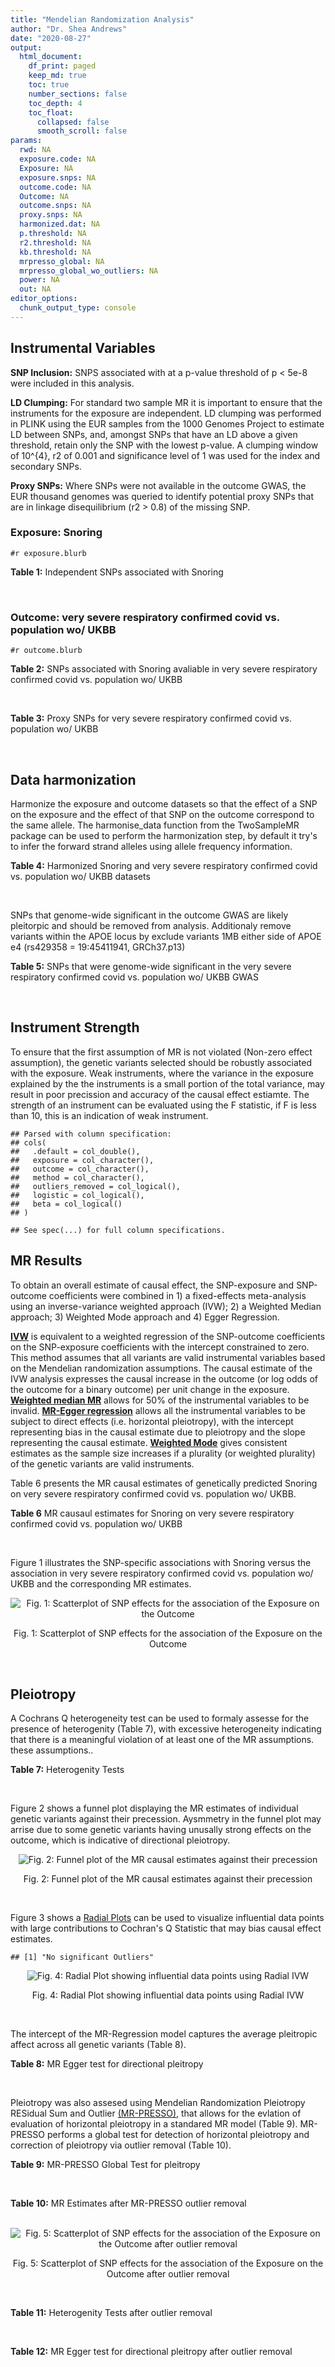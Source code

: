 ```yaml
---
title: "Mendelian Randomization Analysis"
author: "Dr. Shea Andrews"
date: "2020-08-27"
output:
  html_document:
    df_print: paged
    keep_md: true
    toc: true
    number_sections: false
    toc_depth: 4
    toc_float:
      collapsed: false
      smooth_scroll: false
params:
  rwd: NA
  exposure.code: NA
  Exposure: NA
  exposure.snps: NA
  outcome.code: NA
  Outcome: NA
  outcome.snps: NA
  proxy.snps: NA
  harmonized.dat: NA
  p.threshold: NA
  r2.threshold: NA
  kb.threshold: NA
  mrpresso_global: NA
  mrpresso_global_wo_outliers: NA
  power: NA
  out: NA
editor_options:
  chunk_output_type: console
---
```







## Instrumental Variables
**SNP Inclusion:** SNPS associated with at a p-value threshold of p < 5e-8 were included in this analysis.
<br>

**LD Clumping:** For standard two sample MR it is important to ensure that the instruments for the exposure are independent. LD clumping was performed in PLINK using the EUR samples from the 1000 Genomes Project to estimate LD between SNPs, and, amongst SNPs that have an LD above a given threshold, retain only the SNP with the lowest p-value. A clumping window of 10^{4}, r2 of 0.001 and significance level of 1 was used for the index and secondary SNPs.
<br>

**Proxy SNPs:** Where SNPs were not available in the outcome GWAS, the EUR thousand genomes was queried to identify potential proxy SNPs that are in linkage disequilibrium (r2 > 0.8) of the missing SNP.
<br>

### Exposure: Snoring
`#r exposure.blurb`
<br>

**Table 1:** Independent SNPs associated with Snoring
<div data-pagedtable="false">
  <script data-pagedtable-source type="application/json">
{"columns":[{"label":["SNP"],"name":[1],"type":["chr"],"align":["left"]},{"label":["CHROM"],"name":[2],"type":["dbl"],"align":["right"]},{"label":["POS"],"name":[3],"type":["dbl"],"align":["right"]},{"label":["REF"],"name":[4],"type":["chr"],"align":["left"]},{"label":["ALT"],"name":[5],"type":["chr"],"align":["left"]},{"label":["AF"],"name":[6],"type":["dbl"],"align":["right"]},{"label":["BETA"],"name":[7],"type":["dbl"],"align":["right"]},{"label":["SE"],"name":[8],"type":["dbl"],"align":["right"]},{"label":["Z"],"name":[9],"type":["dbl"],"align":["right"]},{"label":["P"],"name":[10],"type":["dbl"],"align":["right"]},{"label":["N"],"name":[11],"type":["dbl"],"align":["right"]},{"label":["TRAIT"],"name":[12],"type":["chr"],"align":["left"]}],"data":[{"1":"rs75144690","2":"1","3":"39698433","4":"T","5":"G","6":"0.688406","7":"-0.00631455","8":"0.00112857","9":"-5.59518","10":"1.8e-08","11":"408317","12":"Snoring"},{"1":"rs1416685","2":"1","3":"51243374","4":"G","5":"C","6":"0.407832","7":"0.00621289","8":"0.00106412","9":"5.83852","10":"5.3e-09","11":"408317","12":"Snoring"},{"1":"rs12119849","2":"1","3":"96878072","4":"G","5":"A","6":"0.087458","7":"0.01225620","8":"0.00186046","9":"6.58773","10":"4.1e-11","11":"408317","12":"Snoring"},{"1":"rs2115855","2":"2","3":"103875811","4":"T","5":"G","6":"0.269891","7":"0.00642997","8":"0.00118582","9":"5.42238","10":"3.6e-08","11":"408317","12":"Snoring"},{"1":"rs61597598","2":"2","3":"156996626","4":"G","5":"A","6":"0.135665","7":"0.01189470","8":"0.00152920","9":"7.77838","10":"5.1e-15","11":"408317","12":"Snoring"},{"1":"rs1374895","2":"3","3":"77615539","4":"C","5":"T","6":"0.545455","7":"-0.00647737","8":"0.00105131","9":"-6.16124","10":"4.5e-10","11":"408317","12":"Snoring"},{"1":"rs1609721","2":"3","3":"94009049","4":"T","5":"C","6":"0.399495","7":"-0.00606085","8":"0.00106787","9":"-5.67564","10":"8.0e-09","11":"408317","12":"Snoring"},{"1":"rs34811474","2":"4","3":"25408838","4":"G","5":"A","6":"0.232211","7":"-0.00799627","8":"0.00123692","9":"-6.46466","10":"1.3e-10","11":"408317","12":"Snoring"},{"1":"rs2307111","2":"5","3":"75003678","4":"T","5":"C","6":"0.393270","7":"-0.00766743","8":"0.00106982","9":"-7.16703","10":"4.8e-13","11":"408317","12":"Snoring"},{"1":"rs13156484","2":"5","3":"122653399","4":"G","5":"A","6":"0.471755","7":"-0.00579606","8":"0.00105642","9":"-5.48651","10":"2.7e-08","11":"408317","12":"Snoring"},{"1":"rs4976269","2":"5","3":"134452597","4":"G","5":"A","6":"0.328799","7":"-0.00684392","8":"0.00111414","9":"-6.14278","10":"8.6e-10","11":"408317","12":"Snoring"},{"1":"rs947612","2":"6","3":"73738661","4":"G","5":"A","6":"0.752976","7":"-0.00672890","8":"0.00121018","9":"-5.56025","10":"1.5e-08","11":"408317","12":"Snoring"},{"1":"rs2207944","2":"6","3":"84307328","4":"T","5":"C","6":"0.454561","7":"0.00594528","8":"0.00106471","9":"5.58394","10":"2.0e-08","11":"408317","12":"Snoring"},{"1":"rs17060460","2":"6","3":"100827834","4":"A","5":"G","6":"0.226648","7":"0.00709136","8":"0.00124704","9":"5.68655","10":"1.4e-08","11":"408317","12":"Snoring"},{"1":"rs17151229","2":"7","3":"127382155","4":"G","5":"C","6":"0.341229","7":"0.00653990","8":"0.00110239","9":"5.93247","10":"1.9e-09","11":"408317","12":"Snoring"},{"1":"rs13251292","2":"8","3":"71474355","4":"A","5":"G","6":"0.411138","7":"0.00737472","8":"0.00106717","9":"6.91054","10":"4.3e-12","11":"408317","12":"Snoring"},{"1":"rs7829639","2":"8","3":"78215352","4":"A","5":"G","6":"0.710398","7":"0.00741278","8":"0.00115501","9":"6.41794","10":"1.4e-10","11":"408317","12":"Snoring"},{"1":"rs4744369","2":"9","3":"97475396","4":"T","5":"A","6":"0.587017","7":"0.00582525","8":"0.00106803","9":"5.45420","10":"4.0e-08","11":"408317","12":"Snoring"},{"1":"rs725861","2":"10","3":"9063776","4":"A","5":"G","6":"0.188021","7":"0.00908198","8":"0.00133779","9":"6.78879","10":"1.0e-11","11":"408317","12":"Snoring"},{"1":"rs2049045","2":"11","3":"27694241","4":"G","5":"C","6":"0.186316","7":"-0.00834105","8":"0.00134145","9":"-6.21794","10":"8.8e-10","11":"408317","12":"Snoring"},{"1":"rs11018488","2":"11","3":"88861590","4":"A","5":"T","6":"0.373309","7":"-0.00678037","8":"0.00109873","9":"-6.17110","10":"5.3e-10","11":"408317","12":"Snoring"},{"1":"rs10878269","2":"12","3":"65791463","4":"C","5":"T","6":"0.364260","7":"0.00885643","8":"0.00108623","9":"8.15337","10":"2.3e-16","11":"408317","12":"Snoring"},{"1":"rs12429765","2":"13","3":"40745860","4":"A","5":"G","6":"0.491991","7":"-0.00679952","8":"0.00105080","9":"-6.47080","10":"6.2e-11","11":"408317","12":"Snoring"},{"1":"rs592333","2":"13","3":"51340315","4":"A","5":"G","6":"0.443919","7":"0.00905794","8":"0.00105120","9":"8.61676","10":"1.0e-17","11":"408317","12":"Snoring"},{"1":"rs9583546","2":"13","3":"111566412","4":"G","5":"C","6":"0.632219","7":"0.00586789","8":"0.00108049","9":"5.43077","10":"4.0e-08","11":"408317","12":"Snoring"},{"1":"rs2664299","2":"14","3":"99742187","4":"T","5":"C","6":"0.420780","7":"-0.00750294","8":"0.00106064","9":"-7.07397","10":"1.1e-12","11":"408317","12":"Snoring"},{"1":"rs1108431","2":"16","3":"31054607","4":"C","5":"T","6":"0.373169","7":"0.00659375","8":"0.00107941","9":"6.10866","10":"1.2e-09","11":"408317","12":"Snoring"},{"1":"rs57292959","2":"16","3":"53799279","4":"G","5":"T","6":"0.420989","7":"0.00694978","8":"0.00105927","9":"6.56091","10":"5.1e-11","11":"408317","12":"Snoring"},{"1":"rs8069947","2":"17","3":"1985843","4":"C","5":"T","6":"0.445942","7":"-0.00660598","8":"0.00105133","9":"-6.28345","10":"2.8e-10","11":"408317","12":"Snoring"},{"1":"rs1641511","2":"17","3":"7559677","4":"G","5":"A","6":"0.759472","7":"-0.00714582","8":"0.00123353","9":"-5.79298","10":"5.0e-09","11":"408317","12":"Snoring"},{"1":"rs57222984","2":"17","3":"43758898","4":"A","5":"G","6":"0.243725","7":"0.00843452","8":"0.00122014","9":"6.91275","10":"5.4e-12","11":"408317","12":"Snoring"},{"1":"rs17680229","2":"17","3":"46129762","4":"G","5":"A","6":"0.154745","7":"-0.00907807","8":"0.00145122","9":"-6.25547","10":"4.3e-10","11":"408317","12":"Snoring"},{"1":"rs180110","2":"17","3":"67930613","4":"G","5":"A","6":"0.590332","7":"0.00680144","8":"0.00105997","9":"6.41663","10":"2.1e-10","11":"408317","12":"Snoring"},{"1":"rs4987719","2":"18","3":"60960310","4":"C","5":"T","6":"0.033448","7":"0.01622480","8":"0.00290619","9":"5.58284","10":"3.5e-08","11":"408317","12":"Snoring"},{"1":"rs8108822","2":"19","3":"32183171","4":"C","5":"T","6":"0.095073","7":"-0.01087290","8":"0.00178271","9":"-6.09909","10":"6.2e-10","11":"408317","12":"Snoring"},{"1":"rs6054427","2":"20","3":"6635266","4":"G","5":"A","6":"0.620808","7":"0.00631646","8":"0.00108007","9":"5.84820","10":"4.0e-09","11":"408317","12":"Snoring"},{"1":"rs6099273","2":"20","3":"55347828","4":"C","5":"T","6":"0.252129","7":"0.00668196","8":"0.00120584","9":"5.54133","10":"2.6e-08","11":"408317","12":"Snoring"}],"options":{"columns":{"min":{},"max":[10]},"rows":{"min":[10],"max":[10]},"pages":{}}}
  </script>
</div>
<br>

### Outcome: very severe respiratory confirmed covid vs. population wo/ UKBB
`#r outcome.blurb`
<br>

**Table 2:** SNPs associated with Snoring avaliable in very severe respiratory confirmed covid vs. population wo/ UKBB
<div data-pagedtable="false">
  <script data-pagedtable-source type="application/json">
{"columns":[{"label":["SNP"],"name":[1],"type":["chr"],"align":["left"]},{"label":["CHROM"],"name":[2],"type":["dbl"],"align":["right"]},{"label":["POS"],"name":[3],"type":["dbl"],"align":["right"]},{"label":["REF"],"name":[4],"type":["chr"],"align":["left"]},{"label":["ALT"],"name":[5],"type":["chr"],"align":["left"]},{"label":["AF"],"name":[6],"type":["dbl"],"align":["right"]},{"label":["BETA"],"name":[7],"type":["dbl"],"align":["right"]},{"label":["SE"],"name":[8],"type":["dbl"],"align":["right"]},{"label":["Z"],"name":[9],"type":["dbl"],"align":["right"]},{"label":["P"],"name":[10],"type":["dbl"],"align":["right"]},{"label":["N"],"name":[11],"type":["dbl"],"align":["right"]},{"label":["TRAIT"],"name":[12],"type":["chr"],"align":["left"]}],"data":[{"1":"rs1416685","2":"1","3":"51243374","4":"G","5":"C","6":"0.3093710","7":"-0.03506600","8":"0.086116","9":"-0.407194946","10":"0.68390","11":"2","12":"very_severe_respiratory_confirmed_covid_vs._population__woUKBB"},{"1":"rs12119849","2":"1","3":"96878072","4":"G","5":"A","6":"0.1098400","7":"-0.27548000","8":"0.197720","9":"-1.393283431","10":"0.16350","11":"2","12":"very_severe_respiratory_confirmed_covid_vs._population__woUKBB"},{"1":"rs61597598","2":"2","3":"156996626","4":"G","5":"A","6":"0.1313780","7":"-0.03833700","8":"0.143050","9":"-0.267997204","10":"0.78870","11":"2","12":"very_severe_respiratory_confirmed_covid_vs._population__woUKBB"},{"1":"rs1374895","2":"3","3":"77615539","4":"C","5":"T","6":"0.4967360","7":"-0.06291700","8":"0.085967","9":"-0.731873859","10":"0.46420","11":"2","12":"very_severe_respiratory_confirmed_covid_vs._population__woUKBB"},{"1":"rs1609721","2":"3","3":"94009049","4":"T","5":"C","6":"0.4042320","7":"0.02331700","8":"0.086642","9":"0.269118903","10":"0.78780","11":"2","12":"very_severe_respiratory_confirmed_covid_vs._population__woUKBB"},{"1":"rs34811474","2":"4","3":"25408838","4":"G","5":"A","6":"0.2104880","7":"-0.02053600","8":"0.120600","9":"-0.170281924","10":"0.86480","11":"2","12":"very_severe_respiratory_confirmed_covid_vs._population__woUKBB"},{"1":"rs2307111","2":"5","3":"75003678","4":"T","5":"C","6":"0.4100470","7":"0.06477600","8":"0.084462","9":"0.766924771","10":"0.44310","11":"2","12":"very_severe_respiratory_confirmed_covid_vs._population__woUKBB"},{"1":"rs13156484","2":"5","3":"122653399","4":"G","5":"A","6":"0.5352090","7":"-0.03310600","8":"0.085128","9":"-0.388896720","10":"0.69740","11":"2","12":"very_severe_respiratory_confirmed_covid_vs._population__woUKBB"},{"1":"rs4976269","2":"5","3":"134452597","4":"G","5":"A","6":"0.3596870","7":"0.11242000","8":"0.092619","9":"1.213789827","10":"0.22480","11":"2","12":"very_severe_respiratory_confirmed_covid_vs._population__woUKBB"},{"1":"rs947612","2":"6","3":"73738661","4":"G","5":"A","6":"0.7370240","7":"0.01648800","8":"0.096323","9":"0.171174071","10":"0.86410","11":"2","12":"very_severe_respiratory_confirmed_covid_vs._population__woUKBB"},{"1":"rs2207944","2":"6","3":"84307328","4":"T","5":"C","6":"0.4934590","7":"-0.06500400","8":"0.086137","9":"-0.754658277","10":"0.45050","11":"2","12":"very_severe_respiratory_confirmed_covid_vs._population__woUKBB"},{"1":"rs17060460","2":"6","3":"100827834","4":"A","5":"G","6":"0.2644600","7":"0.23205000","8":"0.106010","9":"2.188944439","10":"0.02860","11":"2","12":"very_severe_respiratory_confirmed_covid_vs._population__woUKBB"},{"1":"rs17151229","2":"7","3":"127382155","4":"G","5":"C","6":"0.4307780","7":"0.07757700","8":"0.092557","9":"0.838153786","10":"0.40190","11":"2","12":"very_severe_respiratory_confirmed_covid_vs._population__woUKBB"},{"1":"rs13251292","2":"8","3":"71474355","4":"A","5":"G","6":"0.4516190","7":"0.02357600","8":"0.087976","9":"0.267982177","10":"0.78870","11":"2","12":"very_severe_respiratory_confirmed_covid_vs._population__woUKBB"},{"1":"rs4744369","2":"9","3":"97475396","4":"T","5":"A","6":"0.5564630","7":"0.00332380","8":"0.085936","9":"0.038677621","10":"0.96910","11":"2","12":"very_severe_respiratory_confirmed_covid_vs._population__woUKBB"},{"1":"rs725861","2":"10","3":"9063776","4":"A","5":"G","6":"0.2156860","7":"-0.03988300","8":"0.109060","9":"-0.365697781","10":"0.71460","11":"2","12":"very_severe_respiratory_confirmed_covid_vs._population__woUKBB"},{"1":"rs2049045","2":"11","3":"27694241","4":"G","5":"C","6":"0.1634620","7":"-0.00165090","8":"0.104370","9":"-0.015817764","10":"0.98740","11":"2","12":"very_severe_respiratory_confirmed_covid_vs._population__woUKBB"},{"1":"rs11018488","2":"11","3":"88861590","4":"A","5":"T","6":"0.2676340","7":"0.03573600","8":"0.087424","9":"0.408766471","10":"0.68270","11":"2","12":"very_severe_respiratory_confirmed_covid_vs._population__woUKBB"},{"1":"rs10878269","2":"12","3":"65791463","4":"C","5":"T","6":"0.3400070","7":"0.01435100","8":"0.089204","9":"0.160878436","10":"0.87220","11":"2","12":"very_severe_respiratory_confirmed_covid_vs._population__woUKBB"},{"1":"rs12429765","2":"13","3":"40745860","4":"A","5":"G","6":"0.5136200","7":"-0.10421000","8":"0.084822","9":"-1.228572776","10":"0.21920","11":"2","12":"very_severe_respiratory_confirmed_covid_vs._population__woUKBB"},{"1":"rs592333","2":"13","3":"51340315","4":"A","5":"G","6":"0.4892690","7":"0.16727000","8":"0.087474","9":"1.912225347","10":"0.05585","11":"2","12":"very_severe_respiratory_confirmed_covid_vs._population__woUKBB"},{"1":"rs9583546","2":"13","3":"111566412","4":"G","5":"C","6":"0.6920420","7":"-0.00389370","8":"0.091117","9":"-0.042732970","10":"0.96590","11":"2","12":"very_severe_respiratory_confirmed_covid_vs._population__woUKBB"},{"1":"rs2664299","2":"14","3":"99742187","4":"T","5":"C","6":"0.4695430","7":"-0.10156000","8":"0.091784","9":"-1.106510939","10":"0.26850","11":"2","12":"very_severe_respiratory_confirmed_covid_vs._population__woUKBB"},{"1":"rs1108431","2":"16","3":"31054607","4":"C","5":"T","6":"0.4081630","7":"0.01677100","8":"0.089902","9":"0.186547574","10":"0.85200","11":"2","12":"very_severe_respiratory_confirmed_covid_vs._population__woUKBB"},{"1":"rs8069947","2":"17","3":"1985843","4":"C","5":"T","6":"0.4284410","7":"-0.01246100","8":"0.082546","9":"-0.150958254","10":"0.88000","11":"2","12":"very_severe_respiratory_confirmed_covid_vs._population__woUKBB"},{"1":"rs1641511","2":"17","3":"7559677","4":"G","5":"A","6":"0.7695670","7":"-0.01125500","8":"0.104580","9":"-0.107620960","10":"0.91430","11":"2","12":"very_severe_respiratory_confirmed_covid_vs._population__woUKBB"},{"1":"rs57222984","2":"17","3":"43758898","4":"A","5":"G","6":"0.1683020","7":"0.00067988","8":"0.091224","9":"0.007452863","10":"0.99410","11":"2","12":"very_severe_respiratory_confirmed_covid_vs._population__woUKBB"},{"1":"rs17680229","2":"17","3":"46129762","4":"G","5":"A","6":"0.1355560","7":"0.13567000","8":"0.132210","9":"1.026170486","10":"0.30480","11":"2","12":"very_severe_respiratory_confirmed_covid_vs._population__woUKBB"},{"1":"rs180110","2":"17","3":"67930613","4":"G","5":"A","6":"0.5765880","7":"0.04225700","8":"0.085324","9":"0.495253387","10":"0.62040","11":"2","12":"very_severe_respiratory_confirmed_covid_vs._population__woUKBB"},{"1":"rs8108822","2":"19","3":"32183171","4":"C","5":"T","6":"0.0825472","7":"0.32368000","8":"0.135770","9":"2.384031819","10":"0.01713","11":"2","12":"very_severe_respiratory_confirmed_covid_vs._population__woUKBB"},{"1":"rs6054427","2":"20","3":"6635266","4":"G","5":"A","6":"0.6837330","7":"0.16113000","8":"0.089536","9":"1.799611330","10":"0.07193","11":"2","12":"very_severe_respiratory_confirmed_covid_vs._population__woUKBB"},{"1":"rs6099273","2":"20","3":"55347828","4":"C","5":"T","6":"0.2472790","7":"-0.08325300","8":"0.104810","9":"-0.794323061","10":"0.42700","11":"2","12":"very_severe_respiratory_confirmed_covid_vs._population__woUKBB"},{"1":"rs75144690","2":"NA","3":"NA","4":"NA","5":"NA","6":"NA","7":"NA","8":"NA","9":"NA","10":"NA","11":"NA","12":"NA"},{"1":"rs2115855","2":"NA","3":"NA","4":"NA","5":"NA","6":"NA","7":"NA","8":"NA","9":"NA","10":"NA","11":"NA","12":"NA"},{"1":"rs7829639","2":"NA","3":"NA","4":"NA","5":"NA","6":"NA","7":"NA","8":"NA","9":"NA","10":"NA","11":"NA","12":"NA"},{"1":"rs57292959","2":"NA","3":"NA","4":"NA","5":"NA","6":"NA","7":"NA","8":"NA","9":"NA","10":"NA","11":"NA","12":"NA"},{"1":"rs4987719","2":"NA","3":"NA","4":"NA","5":"NA","6":"NA","7":"NA","8":"NA","9":"NA","10":"NA","11":"NA","12":"NA"}],"options":{"columns":{"min":{},"max":[10]},"rows":{"min":[10],"max":[10]},"pages":{}}}
  </script>
</div>
<br>

**Table 3:** Proxy SNPs for very severe respiratory confirmed covid vs. population wo/ UKBB
<div data-pagedtable="false">
  <script data-pagedtable-source type="application/json">
{"columns":[{"label":["target_snp"],"name":[1],"type":["chr"],"align":["left"]},{"label":["proxy_snp"],"name":[2],"type":["chr"],"align":["left"]},{"label":["ld.r2"],"name":[3],"type":["dbl"],"align":["right"]},{"label":["Dprime"],"name":[4],"type":["dbl"],"align":["right"]},{"label":["PHASE"],"name":[5],"type":["chr"],"align":["left"]},{"label":["X12"],"name":[6],"type":["lgl"],"align":["right"]},{"label":["CHROM"],"name":[7],"type":["dbl"],"align":["right"]},{"label":["POS"],"name":[8],"type":["dbl"],"align":["right"]},{"label":["REF.proxy"],"name":[9],"type":["chr"],"align":["left"]},{"label":["ALT.proxy"],"name":[10],"type":["chr"],"align":["left"]},{"label":["AF"],"name":[11],"type":["dbl"],"align":["right"]},{"label":["BETA"],"name":[12],"type":["dbl"],"align":["right"]},{"label":["SE"],"name":[13],"type":["dbl"],"align":["right"]},{"label":["Z"],"name":[14],"type":["dbl"],"align":["right"]},{"label":["P"],"name":[15],"type":["dbl"],"align":["right"]},{"label":["N"],"name":[16],"type":["dbl"],"align":["right"]},{"label":["TRAIT"],"name":[17],"type":["chr"],"align":["left"]},{"label":["ref"],"name":[18],"type":["chr"],"align":["left"]},{"label":["ref.proxy"],"name":[19],"type":["chr"],"align":["left"]},{"label":["alt"],"name":[20],"type":["chr"],"align":["left"]},{"label":["alt.proxy"],"name":[21],"type":["chr"],"align":["left"]},{"label":["ALT"],"name":[22],"type":["chr"],"align":["left"]},{"label":["REF"],"name":[23],"type":["chr"],"align":["left"]},{"label":["proxy.outcome"],"name":[24],"type":["lgl"],"align":["right"]}],"data":[{"1":"rs75144690","2":"rs6692769","3":"0.957705","4":"0.995109","5":"TG/GC","6":"NA","7":"1","8":"39683175","9":"G","10":"C","11":"0.707921","12":"-0.099672","13":"0.088872","14":"-1.1215231","15":"0.2621","16":"2","17":"very_severe_respiratory_confirmed_covid_vs._population__woUKBB","18":"T","19":"G","20":"G","21":"C","22":"G","23":"T","24":"TRUE"},{"1":"rs2115855","2":"rs56396135","3":"1.000000","4":"1.000000","5":"GT/TC","6":"NA","7":"2","8":"103864440","9":"C","10":"T","11":"0.248730","12":"-0.020104","13":"0.103020","14":"-0.1951466","15":"0.8453","16":"2","17":"very_severe_respiratory_confirmed_covid_vs._population__woUKBB","18":"G","19":"T","20":"T","21":"C","22":"G","23":"T","24":"TRUE"},{"1":"rs7829639","2":"rs12682053","3":"0.924636","4":"0.980207","5":"AA/GT","6":"NA","7":"8","8":"78257162","9":"A","10":"T","11":"0.739779","12":"-0.073530","13":"0.094720","14":"-0.7762880","15":"0.4376","16":"2","17":"very_severe_respiratory_confirmed_covid_vs._population__woUKBB","18":"A","19":"A","20":"G","21":"T","22":"G","23":"A","24":"TRUE"},{"1":"rs57292959","2":"rs9937053","3":"1.000000","4":"1.000000","5":"TA/GG","6":"NA","7":"16","8":"53799507","9":"G","10":"A","11":"0.461407","12":"-0.015036","13":"0.082795","14":"-0.1816052","15":"0.8559","16":"2","17":"very_severe_respiratory_confirmed_covid_vs._population__woUKBB","18":"T","19":"A","20":"G","21":"G","22":"T","23":"G","24":"TRUE"},{"1":"rs4987719","2":"NA","3":"NA","4":"NA","5":"NA","6":"NA","7":"NA","8":"NA","9":"NA","10":"NA","11":"NA","12":"NA","13":"NA","14":"NA","15":"NA","16":"NA","17":"NA","18":"NA","19":"NA","20":"NA","21":"NA","22":"NA","23":"NA","24":"NA"}],"options":{"columns":{"min":{},"max":[10]},"rows":{"min":[10],"max":[10]},"pages":{}}}
  </script>
</div>
<br>

## Data harmonization
Harmonize the exposure and outcome datasets so that the effect of a SNP on the exposure and the effect of that SNP on the outcome correspond to the same allele. The harmonise_data function from the TwoSampleMR package can be used to perform the harmonization step, by default it try's to infer the forward strand alleles using allele frequency information.
<br>

**Table 4:** Harmonized Snoring and very severe respiratory confirmed covid vs. population wo/ UKBB datasets
<div data-pagedtable="false">
  <script data-pagedtable-source type="application/json">
{"columns":[{"label":["SNP"],"name":[1],"type":["chr"],"align":["left"]},{"label":["effect_allele.exposure"],"name":[2],"type":["chr"],"align":["left"]},{"label":["other_allele.exposure"],"name":[3],"type":["chr"],"align":["left"]},{"label":["effect_allele.outcome"],"name":[4],"type":["chr"],"align":["left"]},{"label":["other_allele.outcome"],"name":[5],"type":["chr"],"align":["left"]},{"label":["beta.exposure"],"name":[6],"type":["dbl"],"align":["right"]},{"label":["beta.outcome"],"name":[7],"type":["dbl"],"align":["right"]},{"label":["eaf.exposure"],"name":[8],"type":["dbl"],"align":["right"]},{"label":["eaf.outcome"],"name":[9],"type":["dbl"],"align":["right"]},{"label":["remove"],"name":[10],"type":["lgl"],"align":["right"]},{"label":["palindromic"],"name":[11],"type":["lgl"],"align":["right"]},{"label":["ambiguous"],"name":[12],"type":["lgl"],"align":["right"]},{"label":["id.outcome"],"name":[13],"type":["chr"],"align":["left"]},{"label":["chr.outcome"],"name":[14],"type":["dbl"],"align":["right"]},{"label":["pos.outcome"],"name":[15],"type":["dbl"],"align":["right"]},{"label":["se.outcome"],"name":[16],"type":["dbl"],"align":["right"]},{"label":["z.outcome"],"name":[17],"type":["dbl"],"align":["right"]},{"label":["pval.outcome"],"name":[18],"type":["dbl"],"align":["right"]},{"label":["samplesize.outcome"],"name":[19],"type":["dbl"],"align":["right"]},{"label":["outcome"],"name":[20],"type":["chr"],"align":["left"]},{"label":["mr_keep.outcome"],"name":[21],"type":["lgl"],"align":["right"]},{"label":["pval_origin.outcome"],"name":[22],"type":["chr"],"align":["left"]},{"label":["chr.exposure"],"name":[23],"type":["dbl"],"align":["right"]},{"label":["pos.exposure"],"name":[24],"type":["dbl"],"align":["right"]},{"label":["se.exposure"],"name":[25],"type":["dbl"],"align":["right"]},{"label":["z.exposure"],"name":[26],"type":["dbl"],"align":["right"]},{"label":["pval.exposure"],"name":[27],"type":["dbl"],"align":["right"]},{"label":["samplesize.exposure"],"name":[28],"type":["dbl"],"align":["right"]},{"label":["exposure"],"name":[29],"type":["chr"],"align":["left"]},{"label":["mr_keep.exposure"],"name":[30],"type":["lgl"],"align":["right"]},{"label":["pval_origin.exposure"],"name":[31],"type":["chr"],"align":["left"]},{"label":["id.exposure"],"name":[32],"type":["chr"],"align":["left"]},{"label":["action"],"name":[33],"type":["dbl"],"align":["right"]},{"label":["mr_keep"],"name":[34],"type":["lgl"],"align":["right"]},{"label":["pt"],"name":[35],"type":["dbl"],"align":["right"]},{"label":["pleitropy_keep"],"name":[36],"type":["lgl"],"align":["right"]},{"label":["mrpresso_RSSobs"],"name":[37],"type":["lgl"],"align":["right"]},{"label":["mrpresso_pval"],"name":[38],"type":["lgl"],"align":["right"]},{"label":["mrpresso_keep"],"name":[39],"type":["lgl"],"align":["right"]}],"data":[{"1":"rs10878269","2":"T","3":"C","4":"T","5":"C","6":"0.00885643","7":"0.01435100","8":"0.364260","9":"0.3400070","10":"FALSE","11":"FALSE","12":"FALSE","13":"ROjMoD","14":"12","15":"65791463","16":"0.089204","17":"0.160878436","18":"0.87220","19":"2","20":"covidhgi2020anaA2v2woUKBB","21":"TRUE","22":"reported","23":"12","24":"65791463","25":"0.00108623","26":"8.15337","27":"2.3e-16","28":"408317","29":"Campos2020snor","30":"TRUE","31":"reported","32":"G5UYf4","33":"2","34":"TRUE","35":"5e-08","36":"TRUE","37":"NA","38":"NA","39":"TRUE"},{"1":"rs11018488","2":"T","3":"A","4":"T","5":"A","6":"-0.00678037","7":"0.03573600","8":"0.373309","9":"0.2676340","10":"FALSE","11":"TRUE","12":"FALSE","13":"ROjMoD","14":"11","15":"88861590","16":"0.087424","17":"0.408766471","18":"0.68270","19":"2","20":"covidhgi2020anaA2v2woUKBB","21":"TRUE","22":"reported","23":"11","24":"88861590","25":"0.00109873","26":"-6.17110","27":"5.3e-10","28":"408317","29":"Campos2020snor","30":"TRUE","31":"reported","32":"G5UYf4","33":"2","34":"TRUE","35":"5e-08","36":"TRUE","37":"NA","38":"NA","39":"TRUE"},{"1":"rs1108431","2":"T","3":"C","4":"T","5":"C","6":"0.00659375","7":"0.01677100","8":"0.373169","9":"0.4081630","10":"FALSE","11":"FALSE","12":"FALSE","13":"ROjMoD","14":"16","15":"31054607","16":"0.089902","17":"0.186547574","18":"0.85200","19":"2","20":"covidhgi2020anaA2v2woUKBB","21":"TRUE","22":"reported","23":"16","24":"31054607","25":"0.00107941","26":"6.10866","27":"1.2e-09","28":"408317","29":"Campos2020snor","30":"TRUE","31":"reported","32":"G5UYf4","33":"2","34":"TRUE","35":"5e-08","36":"TRUE","37":"NA","38":"NA","39":"TRUE"},{"1":"rs12119849","2":"A","3":"G","4":"A","5":"G","6":"0.01225620","7":"-0.27548000","8":"0.087458","9":"0.1098400","10":"FALSE","11":"FALSE","12":"FALSE","13":"ROjMoD","14":"1","15":"96878072","16":"0.197720","17":"-1.393283431","18":"0.16350","19":"2","20":"covidhgi2020anaA2v2woUKBB","21":"TRUE","22":"reported","23":"1","24":"96878072","25":"0.00186046","26":"6.58773","27":"4.1e-11","28":"408317","29":"Campos2020snor","30":"TRUE","31":"reported","32":"G5UYf4","33":"2","34":"TRUE","35":"5e-08","36":"TRUE","37":"NA","38":"NA","39":"TRUE"},{"1":"rs12429765","2":"G","3":"A","4":"G","5":"A","6":"-0.00679952","7":"-0.10421000","8":"0.491991","9":"0.5136200","10":"FALSE","11":"FALSE","12":"FALSE","13":"ROjMoD","14":"13","15":"40745860","16":"0.084822","17":"-1.228572776","18":"0.21920","19":"2","20":"covidhgi2020anaA2v2woUKBB","21":"TRUE","22":"reported","23":"13","24":"40745860","25":"0.00105080","26":"-6.47080","27":"6.2e-11","28":"408317","29":"Campos2020snor","30":"TRUE","31":"reported","32":"G5UYf4","33":"2","34":"TRUE","35":"5e-08","36":"TRUE","37":"NA","38":"NA","39":"TRUE"},{"1":"rs13156484","2":"A","3":"G","4":"A","5":"G","6":"-0.00579606","7":"-0.03310600","8":"0.471755","9":"0.5352090","10":"FALSE","11":"FALSE","12":"FALSE","13":"ROjMoD","14":"5","15":"122653399","16":"0.085128","17":"-0.388896720","18":"0.69740","19":"2","20":"covidhgi2020anaA2v2woUKBB","21":"TRUE","22":"reported","23":"5","24":"122653399","25":"0.00105642","26":"-5.48651","27":"2.7e-08","28":"408317","29":"Campos2020snor","30":"TRUE","31":"reported","32":"G5UYf4","33":"2","34":"TRUE","35":"5e-08","36":"TRUE","37":"NA","38":"NA","39":"TRUE"},{"1":"rs13251292","2":"G","3":"A","4":"G","5":"A","6":"0.00737472","7":"0.02357600","8":"0.411138","9":"0.4516190","10":"FALSE","11":"FALSE","12":"FALSE","13":"ROjMoD","14":"8","15":"71474355","16":"0.087976","17":"0.267982177","18":"0.78870","19":"2","20":"covidhgi2020anaA2v2woUKBB","21":"TRUE","22":"reported","23":"8","24":"71474355","25":"0.00106717","26":"6.91054","27":"4.3e-12","28":"408317","29":"Campos2020snor","30":"TRUE","31":"reported","32":"G5UYf4","33":"2","34":"TRUE","35":"5e-08","36":"TRUE","37":"NA","38":"NA","39":"TRUE"},{"1":"rs1374895","2":"T","3":"C","4":"T","5":"C","6":"-0.00647737","7":"-0.06291700","8":"0.545455","9":"0.4967360","10":"FALSE","11":"FALSE","12":"FALSE","13":"ROjMoD","14":"3","15":"77615539","16":"0.085967","17":"-0.731873859","18":"0.46420","19":"2","20":"covidhgi2020anaA2v2woUKBB","21":"TRUE","22":"reported","23":"3","24":"77615539","25":"0.00105131","26":"-6.16124","27":"4.5e-10","28":"408317","29":"Campos2020snor","30":"TRUE","31":"reported","32":"G5UYf4","33":"2","34":"TRUE","35":"5e-08","36":"TRUE","37":"NA","38":"NA","39":"TRUE"},{"1":"rs1416685","2":"C","3":"G","4":"C","5":"G","6":"0.00621289","7":"-0.03506600","8":"0.407832","9":"0.3093710","10":"FALSE","11":"TRUE","12":"FALSE","13":"ROjMoD","14":"1","15":"51243374","16":"0.086116","17":"-0.407194946","18":"0.68390","19":"2","20":"covidhgi2020anaA2v2woUKBB","21":"TRUE","22":"reported","23":"1","24":"51243374","25":"0.00106412","26":"5.83852","27":"5.3e-09","28":"408317","29":"Campos2020snor","30":"TRUE","31":"reported","32":"G5UYf4","33":"2","34":"TRUE","35":"5e-08","36":"TRUE","37":"NA","38":"NA","39":"TRUE"},{"1":"rs1609721","2":"C","3":"T","4":"C","5":"T","6":"-0.00606085","7":"0.02331700","8":"0.399495","9":"0.4042320","10":"FALSE","11":"FALSE","12":"FALSE","13":"ROjMoD","14":"3","15":"94009049","16":"0.086642","17":"0.269118903","18":"0.78780","19":"2","20":"covidhgi2020anaA2v2woUKBB","21":"TRUE","22":"reported","23":"3","24":"94009049","25":"0.00106787","26":"-5.67564","27":"8.0e-09","28":"408317","29":"Campos2020snor","30":"TRUE","31":"reported","32":"G5UYf4","33":"2","34":"TRUE","35":"5e-08","36":"TRUE","37":"NA","38":"NA","39":"TRUE"},{"1":"rs1641511","2":"A","3":"G","4":"A","5":"G","6":"-0.00714582","7":"-0.01125500","8":"0.759472","9":"0.7695670","10":"FALSE","11":"FALSE","12":"FALSE","13":"ROjMoD","14":"17","15":"7559677","16":"0.104580","17":"-0.107620960","18":"0.91430","19":"2","20":"covidhgi2020anaA2v2woUKBB","21":"TRUE","22":"reported","23":"17","24":"7559677","25":"0.00123353","26":"-5.79298","27":"5.0e-09","28":"408317","29":"Campos2020snor","30":"TRUE","31":"reported","32":"G5UYf4","33":"2","34":"TRUE","35":"5e-08","36":"TRUE","37":"NA","38":"NA","39":"TRUE"},{"1":"rs17060460","2":"G","3":"A","4":"G","5":"A","6":"0.00709136","7":"0.23205000","8":"0.226648","9":"0.2644600","10":"FALSE","11":"FALSE","12":"FALSE","13":"ROjMoD","14":"6","15":"100827834","16":"0.106010","17":"2.188944439","18":"0.02860","19":"2","20":"covidhgi2020anaA2v2woUKBB","21":"TRUE","22":"reported","23":"6","24":"100827834","25":"0.00124704","26":"5.68655","27":"1.4e-08","28":"408317","29":"Campos2020snor","30":"TRUE","31":"reported","32":"G5UYf4","33":"2","34":"TRUE","35":"5e-08","36":"TRUE","37":"NA","38":"NA","39":"TRUE"},{"1":"rs17151229","2":"C","3":"G","4":"C","5":"G","6":"0.00653990","7":"0.07757700","8":"0.341229","9":"0.4307780","10":"FALSE","11":"TRUE","12":"TRUE","13":"ROjMoD","14":"7","15":"127382155","16":"0.092557","17":"0.838153786","18":"0.40190","19":"2","20":"covidhgi2020anaA2v2woUKBB","21":"TRUE","22":"reported","23":"7","24":"127382155","25":"0.00110239","26":"5.93247","27":"1.9e-09","28":"408317","29":"Campos2020snor","30":"TRUE","31":"reported","32":"G5UYf4","33":"2","34":"FALSE","35":"5e-08","36":"TRUE","37":"NA","38":"NA","39":"NA"},{"1":"rs17680229","2":"A","3":"G","4":"A","5":"G","6":"-0.00907807","7":"0.13567000","8":"0.154745","9":"0.1355560","10":"FALSE","11":"FALSE","12":"FALSE","13":"ROjMoD","14":"17","15":"46129762","16":"0.132210","17":"1.026170486","18":"0.30480","19":"2","20":"covidhgi2020anaA2v2woUKBB","21":"TRUE","22":"reported","23":"17","24":"46129762","25":"0.00145122","26":"-6.25547","27":"4.3e-10","28":"408317","29":"Campos2020snor","30":"TRUE","31":"reported","32":"G5UYf4","33":"2","34":"TRUE","35":"5e-08","36":"TRUE","37":"NA","38":"NA","39":"TRUE"},{"1":"rs180110","2":"A","3":"G","4":"A","5":"G","6":"0.00680144","7":"0.04225700","8":"0.590332","9":"0.5765880","10":"FALSE","11":"FALSE","12":"FALSE","13":"ROjMoD","14":"17","15":"67930613","16":"0.085324","17":"0.495253387","18":"0.62040","19":"2","20":"covidhgi2020anaA2v2woUKBB","21":"TRUE","22":"reported","23":"17","24":"67930613","25":"0.00105997","26":"6.41663","27":"2.1e-10","28":"408317","29":"Campos2020snor","30":"TRUE","31":"reported","32":"G5UYf4","33":"2","34":"TRUE","35":"5e-08","36":"TRUE","37":"NA","38":"NA","39":"TRUE"},{"1":"rs2049045","2":"C","3":"G","4":"C","5":"G","6":"-0.00834105","7":"-0.00165090","8":"0.186316","9":"0.1634620","10":"FALSE","11":"TRUE","12":"FALSE","13":"ROjMoD","14":"11","15":"27694241","16":"0.104370","17":"-0.015817764","18":"0.98740","19":"2","20":"covidhgi2020anaA2v2woUKBB","21":"TRUE","22":"reported","23":"11","24":"27694241","25":"0.00134145","26":"-6.21794","27":"8.8e-10","28":"408317","29":"Campos2020snor","30":"TRUE","31":"reported","32":"G5UYf4","33":"2","34":"TRUE","35":"5e-08","36":"TRUE","37":"NA","38":"NA","39":"TRUE"},{"1":"rs2115855","2":"G","3":"T","4":"G","5":"T","6":"0.00642997","7":"-0.02010400","8":"0.269891","9":"0.2487300","10":"FALSE","11":"FALSE","12":"FALSE","13":"ROjMoD","14":"2","15":"103864440","16":"0.103020","17":"-0.195146573","18":"0.84530","19":"2","20":"covidhgi2020anaA2v2woUKBB","21":"TRUE","22":"reported","23":"2","24":"103875811","25":"0.00118582","26":"5.42238","27":"3.6e-08","28":"408317","29":"Campos2020snor","30":"TRUE","31":"reported","32":"G5UYf4","33":"2","34":"TRUE","35":"5e-08","36":"TRUE","37":"NA","38":"NA","39":"TRUE"},{"1":"rs2207944","2":"C","3":"T","4":"C","5":"T","6":"0.00594528","7":"-0.06500400","8":"0.454561","9":"0.4934590","10":"FALSE","11":"FALSE","12":"FALSE","13":"ROjMoD","14":"6","15":"84307328","16":"0.086137","17":"-0.754658277","18":"0.45050","19":"2","20":"covidhgi2020anaA2v2woUKBB","21":"TRUE","22":"reported","23":"6","24":"84307328","25":"0.00106471","26":"5.58394","27":"2.0e-08","28":"408317","29":"Campos2020snor","30":"TRUE","31":"reported","32":"G5UYf4","33":"2","34":"TRUE","35":"5e-08","36":"TRUE","37":"NA","38":"NA","39":"TRUE"},{"1":"rs2307111","2":"C","3":"T","4":"C","5":"T","6":"-0.00766743","7":"0.06477600","8":"0.393270","9":"0.4100470","10":"FALSE","11":"FALSE","12":"FALSE","13":"ROjMoD","14":"5","15":"75003678","16":"0.084462","17":"0.766924771","18":"0.44310","19":"2","20":"covidhgi2020anaA2v2woUKBB","21":"TRUE","22":"reported","23":"5","24":"75003678","25":"0.00106982","26":"-7.16703","27":"4.8e-13","28":"408317","29":"Campos2020snor","30":"TRUE","31":"reported","32":"G5UYf4","33":"2","34":"TRUE","35":"5e-08","36":"TRUE","37":"NA","38":"NA","39":"TRUE"},{"1":"rs2664299","2":"C","3":"T","4":"C","5":"T","6":"-0.00750294","7":"-0.10156000","8":"0.420780","9":"0.4695430","10":"FALSE","11":"FALSE","12":"FALSE","13":"ROjMoD","14":"14","15":"99742187","16":"0.091784","17":"-1.106510939","18":"0.26850","19":"2","20":"covidhgi2020anaA2v2woUKBB","21":"TRUE","22":"reported","23":"14","24":"99742187","25":"0.00106064","26":"-7.07397","27":"1.1e-12","28":"408317","29":"Campos2020snor","30":"TRUE","31":"reported","32":"G5UYf4","33":"2","34":"TRUE","35":"5e-08","36":"TRUE","37":"NA","38":"NA","39":"TRUE"},{"1":"rs34811474","2":"A","3":"G","4":"A","5":"G","6":"-0.00799627","7":"-0.02053600","8":"0.232211","9":"0.2104880","10":"FALSE","11":"FALSE","12":"FALSE","13":"ROjMoD","14":"4","15":"25408838","16":"0.120600","17":"-0.170281924","18":"0.86480","19":"2","20":"covidhgi2020anaA2v2woUKBB","21":"TRUE","22":"reported","23":"4","24":"25408838","25":"0.00123692","26":"-6.46466","27":"1.3e-10","28":"408317","29":"Campos2020snor","30":"TRUE","31":"reported","32":"G5UYf4","33":"2","34":"TRUE","35":"5e-08","36":"TRUE","37":"NA","38":"NA","39":"TRUE"},{"1":"rs4744369","2":"A","3":"T","4":"A","5":"T","6":"0.00582525","7":"0.00332380","8":"0.587017","9":"0.5564630","10":"FALSE","11":"TRUE","12":"TRUE","13":"ROjMoD","14":"9","15":"97475396","16":"0.085936","17":"0.038677621","18":"0.96910","19":"2","20":"covidhgi2020anaA2v2woUKBB","21":"TRUE","22":"reported","23":"9","24":"97475396","25":"0.00106803","26":"5.45420","27":"4.0e-08","28":"408317","29":"Campos2020snor","30":"TRUE","31":"reported","32":"G5UYf4","33":"2","34":"FALSE","35":"5e-08","36":"TRUE","37":"NA","38":"NA","39":"NA"},{"1":"rs4976269","2":"A","3":"G","4":"A","5":"G","6":"-0.00684392","7":"0.11242000","8":"0.328799","9":"0.3596870","10":"FALSE","11":"FALSE","12":"FALSE","13":"ROjMoD","14":"5","15":"134452597","16":"0.092619","17":"1.213789827","18":"0.22480","19":"2","20":"covidhgi2020anaA2v2woUKBB","21":"TRUE","22":"reported","23":"5","24":"134452597","25":"0.00111414","26":"-6.14278","27":"8.6e-10","28":"408317","29":"Campos2020snor","30":"TRUE","31":"reported","32":"G5UYf4","33":"2","34":"TRUE","35":"5e-08","36":"TRUE","37":"NA","38":"NA","39":"TRUE"},{"1":"rs57222984","2":"G","3":"A","4":"G","5":"A","6":"0.00843452","7":"0.00067988","8":"0.243725","9":"0.1683020","10":"FALSE","11":"FALSE","12":"FALSE","13":"ROjMoD","14":"17","15":"43758898","16":"0.091224","17":"0.007452863","18":"0.99410","19":"2","20":"covidhgi2020anaA2v2woUKBB","21":"TRUE","22":"reported","23":"17","24":"43758898","25":"0.00122014","26":"6.91275","27":"5.4e-12","28":"408317","29":"Campos2020snor","30":"TRUE","31":"reported","32":"G5UYf4","33":"2","34":"TRUE","35":"5e-08","36":"TRUE","37":"NA","38":"NA","39":"TRUE"},{"1":"rs57292959","2":"T","3":"G","4":"T","5":"G","6":"0.00694978","7":"-0.01503600","8":"0.420989","9":"0.4614070","10":"FALSE","11":"FALSE","12":"FALSE","13":"ROjMoD","14":"16","15":"53799507","16":"0.082795","17":"-0.181605169","18":"0.85590","19":"2","20":"covidhgi2020anaA2v2woUKBB","21":"TRUE","22":"reported","23":"16","24":"53799279","25":"0.00105927","26":"6.56091","27":"5.1e-11","28":"408317","29":"Campos2020snor","30":"TRUE","31":"reported","32":"G5UYf4","33":"2","34":"TRUE","35":"5e-08","36":"TRUE","37":"NA","38":"NA","39":"TRUE"},{"1":"rs592333","2":"G","3":"A","4":"G","5":"A","6":"0.00905794","7":"0.16727000","8":"0.443919","9":"0.4892690","10":"FALSE","11":"FALSE","12":"FALSE","13":"ROjMoD","14":"13","15":"51340315","16":"0.087474","17":"1.912225347","18":"0.05585","19":"2","20":"covidhgi2020anaA2v2woUKBB","21":"TRUE","22":"reported","23":"13","24":"51340315","25":"0.00105120","26":"8.61676","27":"1.0e-17","28":"408317","29":"Campos2020snor","30":"TRUE","31":"reported","32":"G5UYf4","33":"2","34":"TRUE","35":"5e-08","36":"TRUE","37":"NA","38":"NA","39":"TRUE"},{"1":"rs6054427","2":"A","3":"G","4":"A","5":"G","6":"0.00631646","7":"0.16113000","8":"0.620808","9":"0.6837330","10":"FALSE","11":"FALSE","12":"FALSE","13":"ROjMoD","14":"20","15":"6635266","16":"0.089536","17":"1.799611330","18":"0.07193","19":"2","20":"covidhgi2020anaA2v2woUKBB","21":"TRUE","22":"reported","23":"20","24":"6635266","25":"0.00108007","26":"5.84820","27":"4.0e-09","28":"408317","29":"Campos2020snor","30":"TRUE","31":"reported","32":"G5UYf4","33":"2","34":"TRUE","35":"5e-08","36":"TRUE","37":"NA","38":"NA","39":"TRUE"},{"1":"rs6099273","2":"T","3":"C","4":"T","5":"C","6":"0.00668196","7":"-0.08325300","8":"0.252129","9":"0.2472790","10":"FALSE","11":"FALSE","12":"FALSE","13":"ROjMoD","14":"20","15":"55347828","16":"0.104810","17":"-0.794323061","18":"0.42700","19":"2","20":"covidhgi2020anaA2v2woUKBB","21":"TRUE","22":"reported","23":"20","24":"55347828","25":"0.00120584","26":"5.54133","27":"2.6e-08","28":"408317","29":"Campos2020snor","30":"TRUE","31":"reported","32":"G5UYf4","33":"2","34":"TRUE","35":"5e-08","36":"TRUE","37":"NA","38":"NA","39":"TRUE"},{"1":"rs61597598","2":"A","3":"G","4":"A","5":"G","6":"0.01189470","7":"-0.03833700","8":"0.135665","9":"0.1313780","10":"FALSE","11":"FALSE","12":"FALSE","13":"ROjMoD","14":"2","15":"156996626","16":"0.143050","17":"-0.267997204","18":"0.78870","19":"2","20":"covidhgi2020anaA2v2woUKBB","21":"TRUE","22":"reported","23":"2","24":"156996626","25":"0.00152920","26":"7.77838","27":"5.1e-15","28":"408317","29":"Campos2020snor","30":"TRUE","31":"reported","32":"G5UYf4","33":"2","34":"TRUE","35":"5e-08","36":"TRUE","37":"NA","38":"NA","39":"TRUE"},{"1":"rs725861","2":"G","3":"A","4":"G","5":"A","6":"0.00908198","7":"-0.03988300","8":"0.188021","9":"0.2156860","10":"FALSE","11":"FALSE","12":"FALSE","13":"ROjMoD","14":"10","15":"9063776","16":"0.109060","17":"-0.365697781","18":"0.71460","19":"2","20":"covidhgi2020anaA2v2woUKBB","21":"TRUE","22":"reported","23":"10","24":"9063776","25":"0.00133779","26":"6.78879","27":"1.0e-11","28":"408317","29":"Campos2020snor","30":"TRUE","31":"reported","32":"G5UYf4","33":"2","34":"TRUE","35":"5e-08","36":"TRUE","37":"NA","38":"NA","39":"TRUE"},{"1":"rs75144690","2":"G","3":"T","4":"G","5":"T","6":"-0.00631455","7":"-0.09967200","8":"0.688406","9":"0.7079210","10":"FALSE","11":"FALSE","12":"FALSE","13":"ROjMoD","14":"1","15":"39683175","16":"0.088872","17":"-1.121523089","18":"0.26210","19":"2","20":"covidhgi2020anaA2v2woUKBB","21":"TRUE","22":"reported","23":"1","24":"39698433","25":"0.00112857","26":"-5.59518","27":"1.8e-08","28":"408317","29":"Campos2020snor","30":"TRUE","31":"reported","32":"G5UYf4","33":"2","34":"TRUE","35":"5e-08","36":"TRUE","37":"NA","38":"NA","39":"TRUE"},{"1":"rs7829639","2":"G","3":"A","4":"G","5":"A","6":"0.00741278","7":"-0.07353000","8":"0.710398","9":"0.7397790","10":"FALSE","11":"FALSE","12":"FALSE","13":"ROjMoD","14":"8","15":"78257162","16":"0.094720","17":"-0.776288007","18":"0.43760","19":"2","20":"covidhgi2020anaA2v2woUKBB","21":"TRUE","22":"reported","23":"8","24":"78215352","25":"0.00115501","26":"6.41794","27":"1.4e-10","28":"408317","29":"Campos2020snor","30":"TRUE","31":"reported","32":"G5UYf4","33":"2","34":"TRUE","35":"5e-08","36":"TRUE","37":"NA","38":"NA","39":"TRUE"},{"1":"rs8069947","2":"T","3":"C","4":"T","5":"C","6":"-0.00660598","7":"-0.01246100","8":"0.445942","9":"0.4284410","10":"FALSE","11":"FALSE","12":"FALSE","13":"ROjMoD","14":"17","15":"1985843","16":"0.082546","17":"-0.150958254","18":"0.88000","19":"2","20":"covidhgi2020anaA2v2woUKBB","21":"TRUE","22":"reported","23":"17","24":"1985843","25":"0.00105133","26":"-6.28345","27":"2.8e-10","28":"408317","29":"Campos2020snor","30":"TRUE","31":"reported","32":"G5UYf4","33":"2","34":"TRUE","35":"5e-08","36":"TRUE","37":"NA","38":"NA","39":"TRUE"},{"1":"rs8108822","2":"T","3":"C","4":"T","5":"C","6":"-0.01087290","7":"0.32368000","8":"0.095073","9":"0.0825472","10":"FALSE","11":"FALSE","12":"FALSE","13":"ROjMoD","14":"19","15":"32183171","16":"0.135770","17":"2.384031819","18":"0.01713","19":"2","20":"covidhgi2020anaA2v2woUKBB","21":"TRUE","22":"reported","23":"19","24":"32183171","25":"0.00178271","26":"-6.09909","27":"6.2e-10","28":"408317","29":"Campos2020snor","30":"TRUE","31":"reported","32":"G5UYf4","33":"2","34":"TRUE","35":"5e-08","36":"TRUE","37":"NA","38":"NA","39":"TRUE"},{"1":"rs947612","2":"A","3":"G","4":"A","5":"G","6":"-0.00672890","7":"0.01648800","8":"0.752976","9":"0.7370240","10":"FALSE","11":"FALSE","12":"FALSE","13":"ROjMoD","14":"6","15":"73738661","16":"0.096323","17":"0.171174071","18":"0.86410","19":"2","20":"covidhgi2020anaA2v2woUKBB","21":"TRUE","22":"reported","23":"6","24":"73738661","25":"0.00121018","26":"-5.56025","27":"1.5e-08","28":"408317","29":"Campos2020snor","30":"TRUE","31":"reported","32":"G5UYf4","33":"2","34":"TRUE","35":"5e-08","36":"TRUE","37":"NA","38":"NA","39":"TRUE"},{"1":"rs9583546","2":"C","3":"G","4":"C","5":"G","6":"0.00586789","7":"-0.00389370","8":"0.632219","9":"0.6920420","10":"FALSE","11":"TRUE","12":"FALSE","13":"ROjMoD","14":"13","15":"111566412","16":"0.091117","17":"-0.042732970","18":"0.96590","19":"2","20":"covidhgi2020anaA2v2woUKBB","21":"TRUE","22":"reported","23":"13","24":"111566412","25":"0.00108049","26":"5.43077","27":"4.0e-08","28":"408317","29":"Campos2020snor","30":"TRUE","31":"reported","32":"G5UYf4","33":"2","34":"TRUE","35":"5e-08","36":"TRUE","37":"NA","38":"NA","39":"TRUE"}],"options":{"columns":{"min":{},"max":[10]},"rows":{"min":[10],"max":[10]},"pages":{}}}
  </script>
</div>
<br>

SNPs that genome-wide significant in the outcome GWAS are likely pleitorpic and should be removed from analysis. Additionaly remove variants within the APOE locus by exclude variants 1MB either side of APOE e4 (rs429358 = 19:45411941, GRCh37.p13)
<br>


**Table 5:** SNPs that were genome-wide significant in the very severe respiratory confirmed covid vs. population wo/ UKBB GWAS
<div data-pagedtable="false">
  <script data-pagedtable-source type="application/json">
{"columns":[{"label":["SNP"],"name":[1],"type":["chr"],"align":["left"]},{"label":["chr.outcome"],"name":[2],"type":["dbl"],"align":["right"]},{"label":["pos.outcome"],"name":[3],"type":["dbl"],"align":["right"]},{"label":["pval.exposure"],"name":[4],"type":["dbl"],"align":["right"]},{"label":["pval.outcome"],"name":[5],"type":["dbl"],"align":["right"]}],"data":[],"options":{"columns":{"min":{},"max":[10]},"rows":{"min":[10],"max":[10]},"pages":{}}}
  </script>
</div>
<br>


## Instrument Strength
To ensure that the first assumption of MR is not violated (Non-zero effect assumption), the genetic variants selected should be robustly associated with the exposure. Weak instruments, where the variance in the exposure explained by the the instruments is a small portion of the total variance, may result in poor precission and accuracy of the causal effect estiamte. The strength of an instrument can be evaluated using the F statistic, if F is less than 10, this is an indication of weak instrument.


```
## Parsed with column specification:
## cols(
##   .default = col_double(),
##   exposure = col_character(),
##   outcome = col_character(),
##   method = col_character(),
##   outliers_removed = col_logical(),
##   logistic = col_logical(),
##   beta = col_logical()
## )
```

```
## See spec(...) for full column specifications.
```

<div data-pagedtable="false">
  <script data-pagedtable-source type="application/json">
{"columns":[{"label":["outliers_removed"],"name":[1],"type":["lgl"],"align":["right"]},{"label":["pve.exposure"],"name":[2],"type":["dbl"],"align":["right"]},{"label":["F"],"name":[3],"type":["dbl"],"align":["right"]},{"label":["Alpha"],"name":[4],"type":["dbl"],"align":["right"]},{"label":["NCP"],"name":[5],"type":["dbl"],"align":["right"]},{"label":["Power"],"name":[6],"type":["dbl"],"align":["right"]}],"data":[{"1":"FALSE","2":"0.003381041","3":"40.73827","4":"0.05","5":"0.09253805","6":"0.06066688"}],"options":{"columns":{"min":{},"max":[10]},"rows":{"min":[10],"max":[10]},"pages":{}}}
  </script>
</div>

##  MR Results
To obtain an overall estimate of causal effect, the SNP-exposure and SNP-outcome coefficients were combined in 1) a fixed-effects meta-analysis using an inverse-variance weighted approach (IVW); 2) a Weighted Median approach; 3) Weighted Mode approach and 4) Egger Regression.


[**IVW**](https://doi.org/10.1002/gepi.21758) is equivalent to a weighted regression of the SNP-outcome coefficients on the SNP-exposure coefficients with the intercept constrained to zero. This method assumes that all variants are valid instrumental variables based on the Mendelian randomization assumptions. The causal estimate of the IVW analysis expresses the causal increase in the outcome (or log odds of the outcome for a binary outcome) per unit change in the exposure. [**Weighted median MR**](https://doi.org/10.1002/gepi.21965) allows for 50% of the instrumental variables to be invalid. [**MR-Egger regression**](https://doi.org/10.1093/ije/dyw220) allows all the instrumental variables to be subject to direct effects (i.e. horizontal pleiotropy), with the intercept representing bias in the causal estimate due to pleiotropy and the slope representing the causal estimate. [**Weighted Mode**](https://doi.org/10.1093/ije/dyx102) gives consistent estimates as the sample size increases if a plurality (or weighted plurality) of the genetic variants are valid instruments.
<br>



Table 6 presents the MR causal estimates of genetically predicted Snoring on very severe respiratory confirmed covid vs. population wo/ UKBB.
<br>

**Table 6** MR causaul estimates for Snoring on very severe respiratory confirmed covid vs. population wo/ UKBB
<div data-pagedtable="false">
  <script data-pagedtable-source type="application/json">
{"columns":[{"label":["id.exposure"],"name":[1],"type":["chr"],"align":["left"]},{"label":["id.outcome"],"name":[2],"type":["chr"],"align":["left"]},{"label":["outcome"],"name":[3],"type":["fctr"],"align":["left"]},{"label":["exposure"],"name":[4],"type":["fctr"],"align":["left"]},{"label":["method"],"name":[5],"type":["fctr"],"align":["left"]},{"label":["nsnp"],"name":[6],"type":["int"],"align":["right"]},{"label":["b"],"name":[7],"type":["dbl"],"align":["right"]},{"label":["se"],"name":[8],"type":["dbl"],"align":["right"]},{"label":["pval"],"name":[9],"type":["dbl"],"align":["right"]}],"data":[{"1":"G5UYf4","2":"ROjMoD","3":"covidhgi2020anaA2v2woUKBB","4":"Campos2020snor","5":"Inverse variance weighted (fixed effects)","6":"34","7":"0.4999338","8":"2.229266","9":"0.8225555"},{"1":"G5UYf4","2":"ROjMoD","3":"covidhgi2020anaA2v2woUKBB","4":"Campos2020snor","5":"Weighted median","6":"34","7":"0.1206908","8":"3.186660","9":"0.9697883"},{"1":"G5UYf4","2":"ROjMoD","3":"covidhgi2020anaA2v2woUKBB","4":"Campos2020snor","5":"Weighted mode","6":"34","7":"-0.4349845","8":"6.262255","9":"0.9450416"},{"1":"G5UYf4","2":"ROjMoD","3":"covidhgi2020anaA2v2woUKBB","4":"Campos2020snor","5":"MR Egger","6":"34","7":"-18.8390817","8":"13.223971","9":"0.1639484"}],"options":{"columns":{"min":{},"max":[10]},"rows":{"min":[10],"max":[10]},"pages":{}}}
  </script>
</div>
<br>

Figure 1 illustrates the SNP-specific associations with Snoring versus the association in very severe respiratory confirmed covid vs. population wo/ UKBB and the corresponding MR estimates.
<br>

<div class="figure" style="text-align: center">
<img src="/sc/arion/projects/LOAD/shea/Projects/MRcovid/results/MRcovid/Campos2020snor/covidhgi2020anaA2v2woUKBB/Campos2020snor_5e-8_covidhgi2020anaA2v2woUKBB_MR_Analaysis_files/figure-html/scatter_plot-1.png" alt="Fig. 1: Scatterplot of SNP effects for the association of the Exposure on the Outcome"  />
<p class="caption">Fig. 1: Scatterplot of SNP effects for the association of the Exposure on the Outcome</p>
</div>
<br>


## Pleiotropy
A Cochrans Q heterogeneity test can be used to formaly assesse for the presence of heterogenity (Table 7), with excessive heterogeneity indicating that there is a meaningful violation of at least one of the MR assumptions.
these assumptions..
<br>

**Table 7:** Heterogenity Tests
<div data-pagedtable="false">
  <script data-pagedtable-source type="application/json">
{"columns":[{"label":["id.exposure"],"name":[1],"type":["chr"],"align":["left"]},{"label":["id.outcome"],"name":[2],"type":["chr"],"align":["left"]},{"label":["outcome"],"name":[3],"type":["fctr"],"align":["left"]},{"label":["exposure"],"name":[4],"type":["fctr"],"align":["left"]},{"label":["method"],"name":[5],"type":["fctr"],"align":["left"]},{"label":["Q"],"name":[6],"type":["dbl"],"align":["right"]},{"label":["Q_df"],"name":[7],"type":["dbl"],"align":["right"]},{"label":["Q_pval"],"name":[8],"type":["dbl"],"align":["right"]}],"data":[{"1":"G5UYf4","2":"ROjMoD","3":"covidhgi2020anaA2v2woUKBB","4":"Campos2020snor","5":"MR Egger","6":"27.81054","7":"32","8":"0.6786982"},{"1":"G5UYf4","2":"ROjMoD","3":"covidhgi2020anaA2v2woUKBB","4":"Campos2020snor","5":"Inverse variance weighted","6":"30.01177","7":"33","8":"0.6166691"}],"options":{"columns":{"min":{},"max":[10]},"rows":{"min":[10],"max":[10]},"pages":{}}}
  </script>
</div>
<br>

Figure 2 shows a funnel plot displaying the MR estimates of individual genetic variants against their precession. Aysmmetry in the funnel plot may arrise due to some genetic variants having unusally strong effects on the outcome, which is indicative of directional pleiotropy.
<br>

<div class="figure" style="text-align: center">
<img src="/sc/arion/projects/LOAD/shea/Projects/MRcovid/results/MRcovid/Campos2020snor/covidhgi2020anaA2v2woUKBB/Campos2020snor_5e-8_covidhgi2020anaA2v2woUKBB_MR_Analaysis_files/figure-html/funnel_plot-1.png" alt="Fig. 2: Funnel plot of the MR causal estimates against their precession"  />
<p class="caption">Fig. 2: Funnel plot of the MR causal estimates against their precession</p>
</div>
<br>

Figure 3 shows a [Radial Plots](https://github.com/WSpiller/RadialMR) can be used to visualize influential data points with large contributions to Cochran's Q Statistic that may bias causal effect estimates.




```
## [1] "No significant Outliers"
```

<div class="figure" style="text-align: center">
<img src="/sc/arion/projects/LOAD/shea/Projects/MRcovid/results/MRcovid/Campos2020snor/covidhgi2020anaA2v2woUKBB/Campos2020snor_5e-8_covidhgi2020anaA2v2woUKBB_MR_Analaysis_files/figure-html/Radial_Plot-1.png" alt="Fig. 4: Radial Plot showing influential data points using Radial IVW"  />
<p class="caption">Fig. 4: Radial Plot showing influential data points using Radial IVW</p>
</div>
<br>

The intercept of the MR-Regression model captures the average pleitropic affect across all genetic variants (Table 8).
<br>

**Table 8:** MR Egger test for directional pleitropy
<div data-pagedtable="false">
  <script data-pagedtable-source type="application/json">
{"columns":[{"label":["id.exposure"],"name":[1],"type":["chr"],"align":["left"]},{"label":["id.outcome"],"name":[2],"type":["chr"],"align":["left"]},{"label":["outcome"],"name":[3],"type":["fctr"],"align":["left"]},{"label":["exposure"],"name":[4],"type":["fctr"],"align":["left"]},{"label":["egger_intercept"],"name":[5],"type":["dbl"],"align":["right"]},{"label":["se"],"name":[6],"type":["dbl"],"align":["right"]},{"label":["pval"],"name":[7],"type":["dbl"],"align":["right"]}],"data":[{"1":"G5UYf4","2":"ROjMoD","3":"covidhgi2020anaA2v2woUKBB","4":"Campos2020snor","5":"0.1433739","6":"0.09663565","7":"0.1476842"}],"options":{"columns":{"min":{},"max":[10]},"rows":{"min":[10],"max":[10]},"pages":{}}}
  </script>
</div>
<br>

Pleiotropy was also assesed using Mendelian Randomization Pleiotropy RESidual Sum and Outlier [(MR-PRESSO)](https://doi.org/10.1038/s41588-018-0099-7), that allows for the evlation of evaluation of horizontal pleiotropy in a standared MR model (Table 9). MR-PRESSO performs a global test for detection of horizontal pleiotropy and correction of pleiotropy via outlier removal (Table 10).
<br>

**Table 9:** MR-PRESSO Global Test for pleitropy
<div data-pagedtable="false">
  <script data-pagedtable-source type="application/json">
{"columns":[{"label":["id.exposure"],"name":[1],"type":["chr"],"align":["left"]},{"label":["id.outcome"],"name":[2],"type":["chr"],"align":["left"]},{"label":["outcome"],"name":[3],"type":["chr"],"align":["left"]},{"label":["exposure"],"name":[4],"type":["chr"],"align":["left"]},{"label":["pt"],"name":[5],"type":["dbl"],"align":["right"]},{"label":["outliers_removed"],"name":[6],"type":["lgl"],"align":["right"]},{"label":["n_outliers"],"name":[7],"type":["dbl"],"align":["right"]},{"label":["RSSobs"],"name":[8],"type":["dbl"],"align":["right"]},{"label":["pval"],"name":[9],"type":["dbl"],"align":["right"]}],"data":[{"1":"G5UYf4","2":"ROjMoD","3":"covidhgi2020anaA2v2woUKBB","4":"Campos2020snor","5":"5e-08","6":"FALSE","7":"0","8":"31.90812","9":"0.6126"}],"options":{"columns":{"min":{},"max":[10]},"rows":{"min":[10],"max":[10]},"pages":{}}}
  </script>
</div>
<br>


**Table 10:** MR Estimates after MR-PRESSO outlier removal
<div data-pagedtable="false">
  <script data-pagedtable-source type="application/json">
{"columns":[{"label":["id.exposure"],"name":[1],"type":["chr"],"align":["left"]},{"label":["id.outcome"],"name":[2],"type":["chr"],"align":["left"]},{"label":["outcome"],"name":[3],"type":["fctr"],"align":["left"]},{"label":["exposure"],"name":[4],"type":["fctr"],"align":["left"]},{"label":["method"],"name":[5],"type":["fctr"],"align":["left"]},{"label":["nsnp"],"name":[6],"type":["int"],"align":["right"]},{"label":["b"],"name":[7],"type":["dbl"],"align":["right"]},{"label":["se"],"name":[8],"type":["dbl"],"align":["right"]},{"label":["pval"],"name":[9],"type":["dbl"],"align":["right"]}],"data":[{"1":"G5UYf4","2":"ROjMoD","3":"covidhgi2020anaA2v2woUKBB","4":"Campos2020snor","5":"Inverse variance weighted (fixed effects)","6":"34","7":"0.4999338","8":"2.229266","9":"0.8225555"},{"1":"G5UYf4","2":"ROjMoD","3":"covidhgi2020anaA2v2woUKBB","4":"Campos2020snor","5":"Weighted median","6":"34","7":"0.1206908","8":"3.214427","9":"0.9700492"},{"1":"G5UYf4","2":"ROjMoD","3":"covidhgi2020anaA2v2woUKBB","4":"Campos2020snor","5":"Weighted mode","6":"34","7":"-0.4349845","8":"6.323755","9":"0.9455753"},{"1":"G5UYf4","2":"ROjMoD","3":"covidhgi2020anaA2v2woUKBB","4":"Campos2020snor","5":"MR Egger","6":"34","7":"-18.8390817","8":"13.223971","9":"0.1639484"}],"options":{"columns":{"min":{},"max":[10]},"rows":{"min":[10],"max":[10]},"pages":{}}}
  </script>
</div>
<br>

<div class="figure" style="text-align: center">
<img src="/sc/arion/projects/LOAD/shea/Projects/MRcovid/results/MRcovid/Campos2020snor/covidhgi2020anaA2v2woUKBB/Campos2020snor_5e-8_covidhgi2020anaA2v2woUKBB_MR_Analaysis_files/figure-html/scatter_plot_outlier-1.png" alt="Fig. 5: Scatterplot of SNP effects for the association of the Exposure on the Outcome after outlier removal"  />
<p class="caption">Fig. 5: Scatterplot of SNP effects for the association of the Exposure on the Outcome after outlier removal</p>
</div>
<br>

**Table 11:** Heterogenity Tests after outlier removal
<div data-pagedtable="false">
  <script data-pagedtable-source type="application/json">
{"columns":[{"label":["id.exposure"],"name":[1],"type":["chr"],"align":["left"]},{"label":["id.outcome"],"name":[2],"type":["chr"],"align":["left"]},{"label":["outcome"],"name":[3],"type":["fctr"],"align":["left"]},{"label":["exposure"],"name":[4],"type":["fctr"],"align":["left"]},{"label":["method"],"name":[5],"type":["fctr"],"align":["left"]},{"label":["Q"],"name":[6],"type":["dbl"],"align":["right"]},{"label":["Q_df"],"name":[7],"type":["dbl"],"align":["right"]},{"label":["Q_pval"],"name":[8],"type":["dbl"],"align":["right"]}],"data":[{"1":"G5UYf4","2":"ROjMoD","3":"covidhgi2020anaA2v2woUKBB","4":"Campos2020snor","5":"MR Egger","6":"27.81054","7":"32","8":"0.6786982"},{"1":"G5UYf4","2":"ROjMoD","3":"covidhgi2020anaA2v2woUKBB","4":"Campos2020snor","5":"Inverse variance weighted","6":"30.01177","7":"33","8":"0.6166691"}],"options":{"columns":{"min":{},"max":[10]},"rows":{"min":[10],"max":[10]},"pages":{}}}
  </script>
</div>
<br>

**Table 12:** MR Egger test for directional pleitropy after outlier removal
<div data-pagedtable="false">
  <script data-pagedtable-source type="application/json">
{"columns":[{"label":["id.exposure"],"name":[1],"type":["chr"],"align":["left"]},{"label":["id.outcome"],"name":[2],"type":["chr"],"align":["left"]},{"label":["outcome"],"name":[3],"type":["fctr"],"align":["left"]},{"label":["exposure"],"name":[4],"type":["fctr"],"align":["left"]},{"label":["egger_intercept"],"name":[5],"type":["dbl"],"align":["right"]},{"label":["se"],"name":[6],"type":["dbl"],"align":["right"]},{"label":["pval"],"name":[7],"type":["dbl"],"align":["right"]}],"data":[{"1":"G5UYf4","2":"ROjMoD","3":"covidhgi2020anaA2v2woUKBB","4":"Campos2020snor","5":"0.1433739","6":"0.09663565","7":"0.1476842"}],"options":{"columns":{"min":{},"max":[10]},"rows":{"min":[10],"max":[10]},"pages":{}}}
  </script>
</div>
<br>
